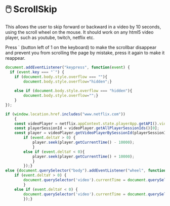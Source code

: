 # 🖱️ ScrollSkip

This allows the user to skip forward or backward in a video by 10 seconds, using the scroll wheel on the mouse. It should work on any html5 video player, such as youtube, twitch, netflix etc.

Press \` (button left of 1 on the keyboard) to make the scrollbar disappear and prevent you from scrolling the page by mistake, press it again to make it reappear.

```Javascript
document.addEventListener("keypress", function(event) {
  if (event.key === "`") {
	if (document.body.style.overflow === ""){
		document.body.style.overflow="hidden";}
		
	else if (document.body.style.overflow === "hidden"){
		document.body.style.overflow="";}  
	}
});

if (window.location.href.includes("www.netflix.com"))
	{
	const videoPlayer = netflix.appContext.state.playerApp.getAPI().videoPlayer;
	const playerSessionId = videoPlayer.getAllPlayerSessionIds()[0];
	const player = videoPlayer.getVideoPlayerBySessionId(playerSessionId);document.querySelector("body").addEventListener("wheel", function(){
		if (event.deltaY > 0) {
			player.seek(player.getCurrentTime() - 10000);
			}
		else if (event.deltaY < 0){
			player.seek(player.getCurrentTime() + 10000);
			}
		});}
else {document.querySelector("body").addEventListener("wheel", function(){
	if (event.deltaY > 0) {
		document.querySelector('video').currentTime = document.querySelector('video').currentTime - 10;
		}
	else if (event.deltaY < 0) {
		document.querySelector('video').currentTime = document.querySelector('video').currentTime + 10;}
		});}
```
